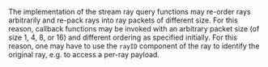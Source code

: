 The implementation of the stream ray query functions may re-order rays
arbitrarily and re-pack rays into ray packets of different size. For
this reason, callback functions may be invoked with an arbitrary
packet size (of size 1, 4, 8, or 16) and different ordering as specified
initially. For this reason, one may have to use the `rayID` component of
the ray to identify the original ray, e.g. to access a per-ray payload.
